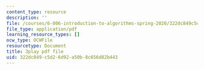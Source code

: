 ```yaml
---
content_type: resource
description: ''
file: /courses/6-006-introduction-to-algorithms-spring-2020/322dc849c5d26d92a50b8c656d82b443_l_A-ig1n8CM.pdf
file_type: application/pdf
learning_resource_types: []
ocw_type: OCWFile
resourcetype: Document
title: 3play pdf file
uid: 322dc849-c5d2-6d92-a50b-8c656d82b443
---
```

